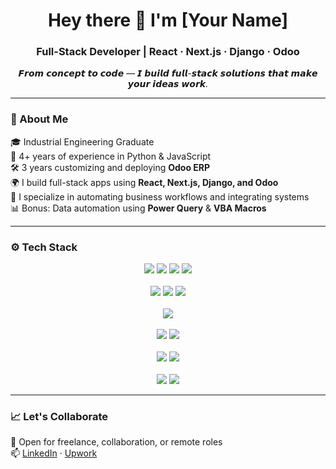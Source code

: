 <h1 align="center">Hey there 👋 I'm [Your Name]</h1>
<h3 align="center">Full-Stack Developer | React · Next.js · Django · Odoo</h3>

<p align="center"><i>𝙁𝙧𝙤𝙢 𝙘𝙤𝙣𝙘𝙚𝙥𝙩 𝙩𝙤 𝙘𝙤𝙙𝙚 — 𝙄 𝙗𝙪𝙞𝙡𝙙 𝙛𝙪𝙡𝙡-𝙨𝙩𝙖𝙘𝙠 𝙨𝙤𝙡𝙪𝙩𝙞𝙤𝙣𝙨 𝙩𝙝𝙖𝙩 𝙢𝙖𝙠𝙚 𝙮𝙤𝙪𝙧 𝙞𝙙𝙚𝙖𝙨 𝙬𝙤𝙧𝙠.</i></p>

---

### 🧠 About Me

🎓 Industrial Engineering Graduate  
💼 4+ years of experience in Python & JavaScript  
🛠️ 3 years customizing and deploying **Odoo ERP**  
🌍 I build full-stack apps using **React, Next.js, Django, and Odoo**  
🔌 I specialize in automating business workflows and integrating systems  
📊 Bonus: Data automation using **Power Query** & **VBA Macros**

---

### ⚙️ Tech Stack

<p align="center">
  <!-- Frontend -->
  <img src="https://img.shields.io/badge/React-20232A?style=for-the-badge&logo=react&logoColor=61DAFB" />
  <img src="https://img.shields.io/badge/Next.js-000000?style=for-the-badge&logo=next.js&logoColor=white" />
  <img src="https://img.shields.io/badge/TailwindCSS-06B6D4?style=for-the-badge&logo=tailwind-css&logoColor=white" />
  <img src="https://img.shields.io/badge/Bootstrap-563D7C?style=for-the-badge&logo=bootstrap&logoColor=white" />
  <br/><br/>

  <!-- Backend -->
  <img src="https://img.shields.io/badge/Django-092E20?style=for-the-badge&logo=django&logoColor=white" />
  <img src="https://img.shields.io/badge/DRF-red?style=for-the-badge&logo=django&logoColor=white" />
  <img src="https://img.shields.io/badge/Python-3776AB?style=for-the-badge&logo=python&logoColor=white" />
  <br/><br/>

  <!-- ERP -->
  <img src="https://img.shields.io/badge/Odoo-4e3a7c?style=for-the-badge&logo=odoo&logoColor=white" />
  <br/><br/>

  <!-- Database -->
  <img src="https://img.shields.io/badge/PostgreSQL-336791?style=for-the-badge&logo=postgresql&logoColor=white" />
  <img src="https://img.shields.io/badge/SQL%20Server-CC2927?style=for-the-badge&logo=microsoft-sql-server&logoColor=white" />
  <br/><br/>

  <!-- DevOps & Tools -->
  <img src="https://img.shields.io/badge/Docker-2496ED?style=for-the-badge&logo=docker&logoColor=white" />
  <img src="https://img.shields.io/badge/API-Integration-blue?style=for-the-badge" />
  <br/><br/>

  <!-- Automation -->
  <img src="https://img.shields.io/badge/Power%20Query-217346?style=for-the-badge&logo=microsoft-excel&logoColor=white" />
  <img src="https://img.shields.io/badge/VBA-00B140?style=for-the-badge&logo=visual-basic&logoColor=white" />
</p>

---

### 📈 Let's Collaborate

💬 Open for freelance, collaboration, or remote roles  
📫 [LinkedIn](https://www.linkedin.com/in/daisybatislaong/) · [Upwork](https://www.upwork.com/freelancers/~010343c6a164cae23d)
